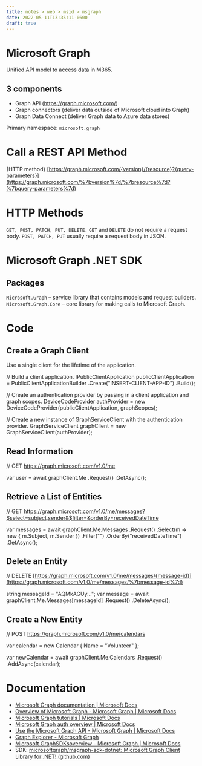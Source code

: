 ```yaml
---
title: notes > web > msid > msgraph
date: 2022-05-11T13:35:11-0600
draft: true
---
```

# Microsoft Graph
Unified API model to access data in M365.

## 3 components
- Graph API (<https://graph.microsoft.com/>)
- Graph connectors (deliver data outside of Microsoft cloud into Graph)
- Graph Data Connect (deliver Graph data to Azure data stores)

Primary namespace: `microsoft.graph`

# Call a REST API Method
{HTTP method} [https://graph.microsoft.com/{version}/{resource}?{query-parameters}](https://graph.microsoft.com/%7bversion%7d/%7bresource%7d?%7bquery-parameters%7d)

# HTTP Methods
`GET, POST, PATCH, PUT, DELETE.`
`GET` and `DELETE` do not require a request body.
`POST, PATCH, PUT` usually require a request body in JSON.

# Microsoft Graph .NET SDK
## Packages
`Microsoft.Graph` – service library that contains models and request builders.
`Microsoft.Graph.Core` – core library for making calls to Microsoft Graph.

# Code
## Create a Graph Client
Use a single client for the lifetime of the application.

// Build a client application.
IPublicClientApplication publicClientApplication = PublicClientApplicationBuilder
.Create("INSERT-CLIENT-APP-ID")
.Build();

// Create an authentication provider by passing in a client application and graph scopes.
DeviceCodeProvider authProvider = new DeviceCodeProvider(publicClientApplication, graphScopes);

// Create a new instance of GraphServiceClient with the authentication provider.
GraphServiceClient graphClient = new GraphServiceClient(authProvider);

## Read Information
// GET <https://graph.microsoft.com/v1.0/me>

var user = await graphClient.Me
.Request()
.GetAsync();

## Retrieve a List of Entities
// GET [https://graph.microsoft.com/v1.0/me/messages?$select=subject,sender&$filter=<somecondition>&orderBy=receivedDateTime](https://graph.microsoft.com/v1.0/me/messages?$select=subject,sender&$filter=%3csomecondition%3e&orderBy=receivedDateTime)

var messages = await graphClient.Me.Messages
.Request()
.Select(m => new {
m.Subject,
m.Sender
})
.Filter("<filter condition>")
.OrderBy("receivedDateTime")
.GetAsync();

## Delete an Entity
// DELETE [https://graph.microsoft.com/v1.0/me/messages/{message-id}](https://graph.microsoft.com/v1.0/me/messages/%7bmessage-id%7d)

string messageId = "AQMkAGUy...";
var message = await graphClient.Me.Messages[messageId]
.Request()
.DeleteAsync();

## Create a New Entity
// POST <https://graph.microsoft.com/v1.0/me/calendars>

var calendar = new Calendar
{
Name = "Volunteer"
};

var newCalendar = await graphClient.Me.Calendars
.Request()
.AddAsync(calendar);

# Documentation
- [Microsoft Graph documentation | Microsoft Docs](https://docs.microsoft.com/en-us/graph/)
- [Overview of Microsoft Graph - Microsoft Graph | Microsoft Docs](https://docs.microsoft.com/en-us/graph/overview)
- [Microsoft Graph tutorials | Microsoft Docs](https://docs.microsoft.com/en-us/graph/tutorials)
- [Microsoft Graph auth overview | Microsoft Docs](https://docs.microsoft.com/en-us/graph/auth/)
- [Use the Microsoft Graph API - Microsoft Graph | Microsoft Docs](https://docs.microsoft.com/en-us/graph/use-the-api)
- [Graph Explorer - Microsoft Graph](https://developer.microsoft.com/en-us/graph/graph-explorer)
- [Microsoft GraphSDKsoverview - Microsoft Graph | Microsoft Docs](https://docs.microsoft.com/en-us/graph/sdks/sdks-overview)
- SDK: [microsoftgraph/msgraph-sdk-dotnet: Microsoft Graph Client Library for .NET! (github.com)](https://github.com/microsoftgraph/msgraph-sdk-dotnet)
